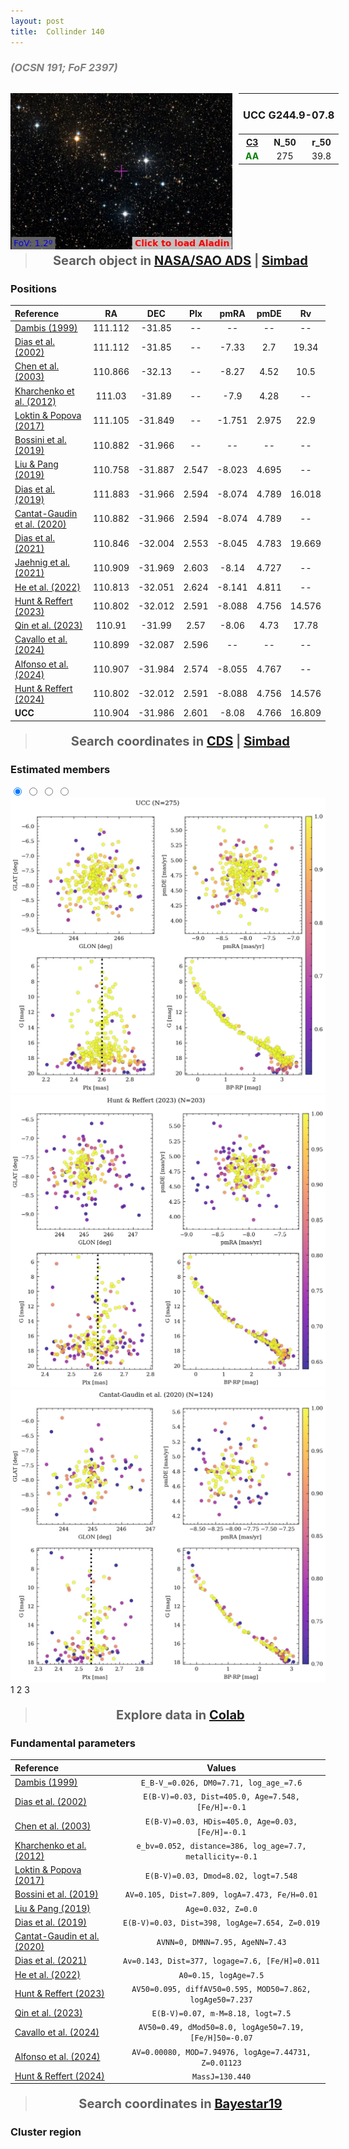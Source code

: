 ```yaml
---
layout: post
title:  Collinder 140
---
```

<h3><span style="color: #808080;"><i>(OCSN 191; FoF 2397)</i></span></h3><div style="display: flex; justify-content: space-between; width:720px;height:250px">
<div style="text-align: center;">

<!-- Static image + data attributes for FOV and target -->
<img id="aladin_img"
     data-umami-event="aladin_load"
     src="https://raw.githubusercontent.com/ucc23/Q3N/main/plots/collinder140_aladin.webp"
     alt="Click to load Aladin Lite" 
     style="width:355px;height:250px; cursor: pointer;"
     data-fov="1.327" 
     data-target="110.904 -31.986"/>
<!-- Div to contain Aladin Lite viewer -->
<div id="aladin-lite-div" style="width:355px;height:250px;display:none;"></div>
<!-- Aladin Lite script (will be loaded after the image is clicked) -->
<script src="{{ site.baseurl }}/scripts/aladin_load.js"></script>

</div>
<!-- Left block -->

<table style="width:355px;height:250px;">
  <!-- Row 1 (title) -->
  <tr>
    <td colspan="5"><h3>UCC G244.9-07.8</h3></td>
  </tr>
  <!-- Row 2 -->
  <tr>
    <th style="text-align: center;"><a href="https://ucc.ar/faq#what-is-the-c3-parameter" title="Combined class">C3</a></th>
    <th style="text-align: center;"><div title="Stars with membership probability >50%">N_50</div></th>
    <th style="text-align: center;"><div title="Radius that contains half the members [arcmin]">r_50</div></th>
  </tr>
  <!-- Row 3 -->
  <tr>
    <td style="text-align: center;"><span style="color: green; font-weight: bold;">A</span><span style="color: green; font-weight: bold;">A</span></td>
    <td style="text-align: center;">275</td>
    <td style="text-align: center;">39.8</td>
  </tr>
</table>
</div>

> <p style="text-align:center; font-weight: bold; font-size:20px">Search object in <a data-umami-event="nasa_search" href="https://ui.adsabs.harvard.edu/search/q=%20collection%3Aastronomy%20body%3A%22Collinder%20140%22&sort=date%20desc%2C%20bibcode%20desc&p_=0" target="_blank">NASA/SAO ADS</a> | <a data-umami-event="simbad_search" href="https://simbad.cds.unistra.fr/simbad/sim-id-refs?Ident=collinder140" target="_blank">Simbad</a></p>


### Positions

| Reference    | RA    | DEC   | Plx  | pmRA  | pmDE   |  Rv  |
| :---         | :---: | :---: | :---: | :---: | :---: | :---: |
|[Dambis (1999)](https://ui.adsabs.harvard.edu/abs/1999AstL...25....7D) | 111.112 | -31.85 | -- | -- | -- | -- |
|[Dias et al. (2002)](https://ui.adsabs.harvard.edu/abs/2002A%26A...389..871D) | 111.112 | -31.85 | -- | -7.33 | 2.7 | 19.34 |
|[Chen et al. (2003)](https://ui.adsabs.harvard.edu/abs/2003AJ....125.1397C) | 110.866 | -32.13 | -- | -8.27 | 4.52 | 10.5 |
|[Kharchenko et al. (2012)](https://ui.adsabs.harvard.edu/abs/2012A%26A...543A.156K) | 111.03 | -31.89 | -- | -7.9 | 4.28 | -- |
|[Loktin & Popova (2017)](https://ui.adsabs.harvard.edu/abs/2017AstBu..72..257L) | 111.105 | -31.849 | -- | -1.751 | 2.975 | 22.9 |
|[Bossini et al. (2019)](https://ui.adsabs.harvard.edu/abs/2019A%26A...623A.108B) | 110.882 | -31.966 | -- | -- | -- | -- |
|[Liu & Pang (2019)](https://ui.adsabs.harvard.edu/abs/2019ApJS..245...32L) | 110.758 | -31.887 | 2.547 | -8.023 | 4.695 | -- |
|[Dias et al. (2019)](https://ui.adsabs.harvard.edu/abs/2019MNRAS.486.5726D) | 111.883 | -31.966 | 2.594 | -8.074 | 4.789 | 16.018 |
|[Cantat-Gaudin et al. (2020)](https://ui.adsabs.harvard.edu/abs/2020A%26A...640A...1C) | 110.882 | -31.966 | 2.594 | -8.074 | 4.789 | -- |
|[Dias et al. (2021)](https://ui.adsabs.harvard.edu/abs/2021MNRAS.504..356D) | 110.846 | -32.004 | 2.553 | -8.045 | 4.783 | 19.669 |
|[Jaehnig et al. (2021)](https://ui.adsabs.harvard.edu/abs/2021ApJ...923..129J) | 110.909 | -31.969 | 2.603 | -8.14 | 4.727 | -- |
|[He et al. (2022)](https://ui.adsabs.harvard.edu/abs/2022ApJS..262....7H) | 110.813 | -32.051 | 2.624 | -8.141 | 4.811 | -- |
|[Hunt & Reffert (2023)](https://ui.adsabs.harvard.edu/abs/2023A%26A...673A.114H) | 110.802 | -32.012 | 2.591 | -8.088 | 4.756 | 14.576 |
|[Qin et al. (2023)](https://ui.adsabs.harvard.edu/abs/2023ApJS..265...12Q) | 110.91 | -31.99 | 2.57 | -8.06 | 4.73 | 17.78 |
|[Cavallo et al. (2024)](https://ui.adsabs.harvard.edu/abs/2024AJ....167...12C) | 110.899 | -32.087 | 2.596 | -- | -- | -- |
|[Alfonso et al. (2024)](https://ui.adsabs.harvard.edu/abs/2024A%26A...689A..18A) | 110.907 | -31.984 | 2.574 | -8.055 | 4.767 | -- |
|[Hunt & Reffert (2024)](https://ui.adsabs.harvard.edu/abs/2024A%26A...686A..42H) | 110.802 | -32.012 | 2.591 | -8.088 | 4.756 | 14.576 |
| **UCC** |110.904 | -31.986 | 2.601 | -8.08 | 4.766 | 16.809 |

> <p style="text-align:center; font-weight: bold; font-size:20px">Search coordinates in <a data-umami-event="cds_coord_search" href="https://cdsportal.u-strasbg.fr/?target=110.904,-31.986" target="_blank">CDS</a> | <a data-umami-event="simbad_coord_search" href="https://simbad.cds.unistra.fr/mobile/object_list.html?coord=110.904%20-31.986&output=json&radius=5&userEntry=collinder140" target="_blank">Simbad</a></p>

### Estimated members

<div class="carousel">
<input type="radio" name="radio-btn" id="slide1" checked>
<input type="radio" name="radio-btn" id="slide1">
<input type="radio" name="radio-btn" id="slide2">
<input type="radio" name="radio-btn" id="slide3">
<div class="slides">
<div class="slide">
<a href="https://raw.githubusercontent.com/ucc23/Q3N/main/plots/UCC/collinder140.webp" target="_blank">
<img src="https://raw.githubusercontent.com/ucc23/Q3N/main/plots/UCC/collinder140.webp" alt="Collinder 140 UCC">
</a>
</div>
<div class="slide">
<a href="https://raw.githubusercontent.com/ucc23/Q3N/main/plots/HUNT23/collinder140.webp" target="_blank">
<img src="https://raw.githubusercontent.com/ucc23/Q3N/main/plots/HUNT23/collinder140.webp" alt="Collinder 140 HUNT23">
</a>
</div>
<div class="slide">
<a href="https://raw.githubusercontent.com/ucc23/Q3N/main/plots/CANTAT20/collinder140.webp" target="_blank">
<img src="https://raw.githubusercontent.com/ucc23/Q3N/main/plots/CANTAT20/collinder140.webp" alt="Collinder 140 CANTAT20">
</a>
</div>
</div>
<div class="indicators">
<label for="slide1">1</label>
<label for="slide2">2</label>
<label for="slide3">3</label>
</div>
</div>


> <p style="text-align:center; font-weight: bold; font-size:20px">Explore data in <a data-umami-event="colab" href="https://colab.research.google.com/github/ucc23/ucc/blob/main/assets/notebook.ipynb" target="_blank">Colab</a></p>


### Fundamental parameters

| Reference |  Values |
| :---      |  :---:  |
| [Dambis (1999)](https://ui.adsabs.harvard.edu/abs/1999AstL...25....7D) | `E_B-V_=0.026, DM0=7.71, log_age_=7.6` |
| [Dias et al. (2002)](https://ui.adsabs.harvard.edu/abs/2002A%26A...389..871D) | `E(B-V)=0.03, Dist=405.0, Age=7.548, [Fe/H]=-0.1` |
| [Chen et al. (2003)](https://ui.adsabs.harvard.edu/abs/2003AJ....125.1397C) | `E(B-V)=0.03, HDis=405.0, Age=0.03, [Fe/H]=-0.1` |
| [Kharchenko et al. (2012)](https://ui.adsabs.harvard.edu/abs/2012A%26A...543A.156K) | `e_bv=0.052, distance=386, log_age=7.7, metallicity=-0.1` |
| [Loktin & Popova (2017)](https://ui.adsabs.harvard.edu/abs/2017AstBu..72..257L) | `E(B-V)=0.03, Dmod=8.02, logt=7.548` |
| [Bossini et al. (2019)](https://ui.adsabs.harvard.edu/abs/2019A%26A...623A.108B) | `AV=0.105, Dist=7.809, logA=7.473, Fe/H=0.01` |
| [Liu & Pang (2019)](https://ui.adsabs.harvard.edu/abs/2019ApJS..245...32L) | `Age=0.032, Z=0.0` |
| [Dias et al. (2019)](https://ui.adsabs.harvard.edu/abs/2019MNRAS.486.5726D) | `E(B-V)=0.03, Dist=398, logAge=7.654, Z=0.019` |
| [Cantat-Gaudin et al. (2020)](https://ui.adsabs.harvard.edu/abs/2020A%26A...640A...1C) | `AVNN=0, DMNN=7.95, AgeNN=7.43` |
| [Dias et al. (2021)](https://ui.adsabs.harvard.edu/abs/2021MNRAS.504..356D) | `Av=0.143, Dist=377, logage=7.6, [Fe/H]=0.011` |
| [He et al. (2022)](https://ui.adsabs.harvard.edu/abs/2022ApJS..262....7H) | `A0=0.15, logAge=7.5` |
| [Hunt & Reffert (2023)](https://ui.adsabs.harvard.edu/abs/2023A%26A...673A.114H) | `AV50=0.095, diffAV50=0.595, MOD50=7.862, logAge50=7.237` |
| [Qin et al. (2023)](https://ui.adsabs.harvard.edu/abs/2023ApJS..265...12Q) | `E(B-V)=0.07, m-M=8.18, logt=7.5` |
| [Cavallo et al. (2024)](https://ui.adsabs.harvard.edu/abs/2024AJ....167...12C) | `AV50=0.49, dMod50=8.0, logAge50=7.19, [Fe/H]50=-0.07` |
| [Alfonso et al. (2024)](https://ui.adsabs.harvard.edu/abs/2024A%26A...689A..18A) | `AV=0.00080, MOD=7.94976, logAge=7.44731, Z=0.01123` |
| [Hunt & Reffert (2024)](https://ui.adsabs.harvard.edu/abs/2024A%26A...686A..42H) | `MassJ=130.440` |

> <p style="text-align:center; font-weight: bold; font-size:20px">Search coordinates in <a data-umami-event="bayestar" href="http://argonaut.skymaps.info/query?lon=244.993%20&lat=-7.812&coordsys=gal&mapname=bayestar2019" target="_blank">Bayestar19</a></p>


### Cluster region

<html lang="en">
  <body>
    <center>
    <div id="plot-params"
         data-oc-name="collinder140"
         data-ra-center="110.88"
         data-dec-center="-31.97"
         data-rad-deg="39.8"
         data-plx="2.601">
    </div>
    <div id="plot-container">
        <div id="plot"></div>
    </div>
    <script defer type="module" src="{{ site.baseurl }}/scripts/radec_scatter.js"></script>
    </center>
  </body>
</html>
<br>
